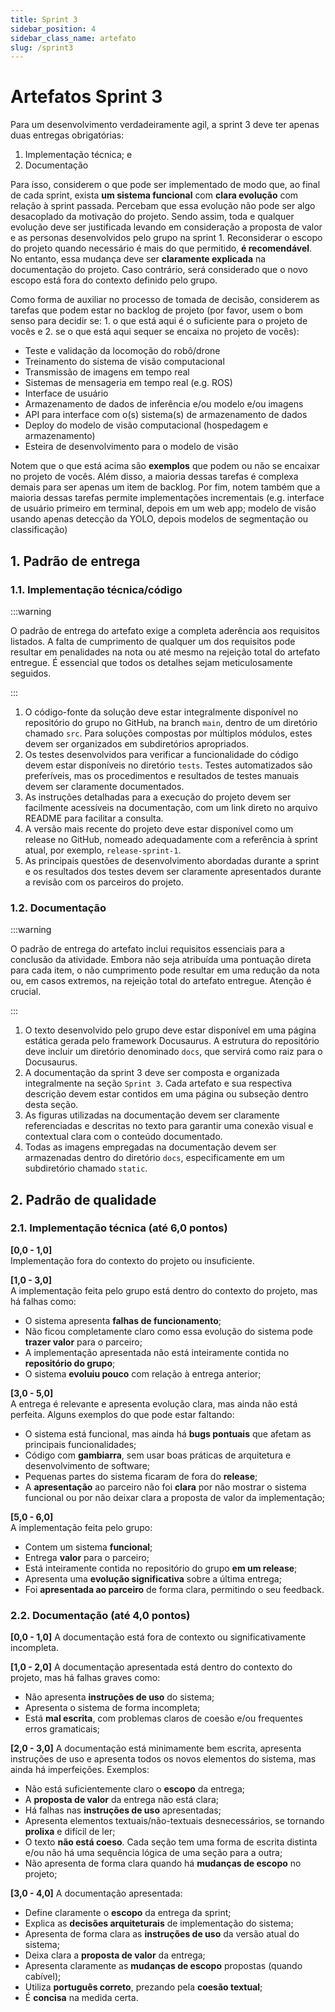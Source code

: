 ```yaml
---
title: Sprint 3
sidebar_position: 4
sidebar_class_name: artefato
slug: /sprint3
---
```


# Artefatos Sprint 3

Para um desenvolvimento verdadeiramente agil, a sprint 3 deve ter apenas duas
entregas obrigatórias:

1. Implementação técnica; e
2. Documentação

Para isso, considerem o que pode ser implementado de modo que, ao final de cada
sprint, exista **um sistema funcional** com **clara evolução** com relação à
sprint passada. Percebam que essa evolução não pode ser algo desacoplado da
motivação do projeto. Sendo assim, toda e qualquer evolução deve ser
justificada levando em consideração a proposta de valor e as personas
desenvolvidos pelo grupo na sprint 1. Reconsiderar o escopo do projeto quando
necessário é mais do que permitido, **é recomendável**. No entanto, essa
mudança deve ser **claramente explicada** na documentação do projeto. Caso
contrário, será considerado que o novo escopo está fora do contexto definido
pelo grupo.

Como forma de auxiliar no processo de tomada de decisão,
considerem as tarefas que podem estar no backlog de projeto (por favor, usem o
bom senso para decidir se: 1. o que está aqui é o suficiente para o projeto de
vocês e 2. se o que está aqui sequer se encaixa no projeto de vocês):

* Teste e validação da locomoção do robô/drone
* Treinamento do sistema de visão computacional
* Transmissão de imagens em tempo real
* Sistemas de mensageria em tempo real (e.g. ROS)
* Interface de usuário
* Armazenamento de dados de inferência e/ou modelo e/ou imagens
* API para interface com o(s) sistema(s) de armazenamento de dados
* Deploy do modelo de visão computacional (hospedagem e armazenamento)
* Esteira de desenvolvimento para o modelo de visão

Notem que o que está acima são **exemplos** que podem ou não se encaixar no
projeto de vocês. Além disso, a maioria dessas tarefas é complexa demais para
ser apenas um item de backlog. Por fim, notem também que a maioria dessas
tarefas permite implementações incrementais (e.g. interface de usuário primeiro
em terminal, depois em um web app; modelo de visão usando apenas detecção da
YOLO, depois modelos de segmentação ou classificação)

## 1. Padrão de entrega

### 1.1. Implementação técnica/código

:::warning

O padrão de entrega do artefato exige a completa aderência aos requisitos
listados. A falta de cumprimento de qualquer um dos requisitos pode resultar em
penalidades na nota ou até mesmo na rejeição total do artefato entregue. É
essencial que todos os detalhes sejam meticulosamente seguidos.

:::

1. O código-fonte da solução deve estar integralmente disponível no repositório
   do grupo no GitHub, na branch `main`, dentro de um diretório chamado `src`.
       Para soluções compostas por múltiplos módulos, estes devem ser
       organizados em subdiretórios apropriados.
2. Os testes desenvolvidos para verificar a funcionalidade do código devem
   estar disponíveis no diretório `tests`. Testes automatizados são
   preferíveis, mas os procedimentos e resultados de testes manuais devem ser
   claramente documentados.
3. As instruções detalhadas para a execução do projeto devem ser facilmente
   acessíveis na documentação, com um link direto no arquivo README para
   facilitar a consulta.
4. A versão mais recente do projeto deve estar disponível como um release no
   GitHub, nomeado adequadamente com a referência à sprint atual, por exemplo,
   `release-sprint-1`.
5. As principais questões de desenvolvimento abordadas durante a sprint e os
   resultados dos testes devem ser claramente apresentados durante a revisão
   com os parceiros do projeto.

### 1.2. Documentação

:::warning

O padrão de entrega do artefato inclui requisitos essenciais para a conclusão
da atividade. Embora não seja atribuída uma pontuação direta para cada item, o
não cumprimento pode resultar em uma redução da nota ou, em casos extremos, na
rejeição total do artefato entregue. Atenção é crucial.

:::

1. O texto desenvolvido pelo grupo deve estar disponível em uma página estática
   gerada pelo framework Docusaurus. A estrutura do repositório deve incluir um
   diretório denominado `docs`, que servirá como raiz para o Docusaurus.
2. A documentação da sprint 3 deve ser composta e organizada integralmente na
   seção `Sprint 3`. Cada artefato e sua respectiva descrição devem estar
   contidos em uma página ou subseção dentro desta seção.
3. As figuras utilizadas na documentação devem ser claramente referenciadas e
   descritas no texto para garantir uma conexão visual e contextual clara com o
   conteúdo documentado.
4. Todas as imagens empregadas na documentação devem ser armazenadas dentro do
   diretório `docs`, especificamente em um subdiretório chamado `static`.

## 2. Padrão de qualidade

### 2.1. Implementação técnica (até 6,0 pontos)

**[0,0 - 1,0]**  
Implementação fora do contexto do projeto ou insuficiente.

**[1,0 - 3,0]**  
A implementação feita pelo grupo está dentro do contexto do projeto, mas há
falhas como:
* O sistema apresenta **falhas de funcionamento**;
* Não ficou completamente claro como essa evolução do sistema pode **trazer
valor** para o parceiro;
* A implementação apresentada não está inteiramente contida no **repositório do
grupo**;
* O sistema **evoluiu pouco** com relação à entrega anterior;

**[3,0 - 5,0]**  
A entrega é relevante e apresenta evolução clara, mas ainda não está perfeita.
Alguns exemplos do que pode estar faltando:
* O sistema está funcional, mas ainda há **bugs pontuais** que afetam as principais funcionalidades;
* Código com **gambiarra**, sem usar boas práticas de arquitetura e desenvolvimento de software;
* Pequenas partes do sistema ficaram de fora do **release**;
* A **apresentação** ao parceiro não foi **clara** por não mostrar o sistema
funcional ou por não deixar clara a proposta de valor da implementação;

**[5,0 - 6,0]**  
A implementação feita pelo grupo:
* Contem um sistema **funcional**;
* Entrega **valor** para o parceiro;
* Está inteiramente contida no repositório do grupo **em um release**; 
* Apresenta uma **evolução significativa** sobre a última entrega;
* Foi **apresentada ao parceiro** de forma clara, permitindo o seu feedback.

### 2.2. Documentação (até 4,0 pontos)

**[0,0 - 1,0]**
A documentação está fora de contexto ou significativamente incompleta.

**[1,0 - 2,0]**
A documentação apresentada está dentro do contexto do projeto, mas há falhas
graves como:
* Não apresenta **instruções de uso** do sistema;
* Apresenta o sistema de forma incompleta;
* Está **mal escrita**, com problemas claros de coesão e/ou frequentes erros
gramaticais;

**[2,0 - 3,0]**
A documentação está minimamente bem escrita, apresenta instruções de uso e
apresenta todos os novos elementos do sistema, mas ainda há imperfeições.
Exemplos:
* Não está suficientemente claro o **escopo** da entrega;
* A **proposta de valor** da entrega não está clara;
* Há falhas nas **instruções de uso** apresentadas;
* Apresenta elementos textuais/não-textuais desnecessários, se tornando
**prolixa** e difícil de ler;
* O texto **não está coeso**. Cada seção tem uma forma de escrita distinta e/ou
não há uma sequência lógica de uma seção para a outra;
* Não apresenta de forma clara quando há **mudanças de escopo** no projeto;

**[3,0 - 4,0]**
A documentação apresentada:
* Define claramente o **escopo** da entrega da sprint;
* Explica as **decisões arquiteturais** de implementação do sistema;
* Apresenta de forma clara as **instruções de uso** da versão atual do sistema;
* Deixa clara a **proposta de valor** da entrega;
* Apresenta claramente as **mudanças de escopo** propostas (quando cabível);
* Utiliza **português correto**, prezando pela **coesão textual**;
* É **concisa** na medida certa.
